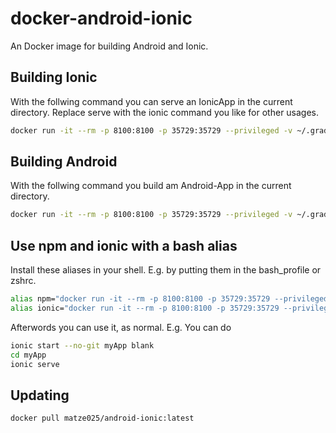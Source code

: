 # docker-android-ionic

An Docker image for building Android and Ionic.

## Building Ionic
With the follwing command you can serve an IonicApp in the current directory.
Replace serve with the ionic command you like for other usages.
```bash
docker run -it --rm -p 8100:8100 -p 35729:35729 --privileged -v ~/.gradle:/root/.gradle -v \$PWD:/workdir:rw matze025/android-ionic ionic serve
```

## Building Android 
With the follwing command you build am Android-App in the current directory.
```bash
docker run -it --rm -p 8100:8100 -p 35729:35729 --privileged -v ~/.gradle:/root/.gradle -v \$PWD:/workdir:rw matze025/android-ionic ./gradlew assembleRelease
```

## Use npm and ionic with a bash alias
Install these aliases in your shell.
E.g. by putting them in the bash_profile or zshrc.
```bash
alias npm="docker run -it --rm -p 8100:8100 -p 35729:35729 --privileged -v ~/.gradle:/root/.gradle -v \$PWD:/workdir:rw matze025/android-ionic npm"
alias ionic="docker run -it --rm -p 8100:8100 -p 35729:35729 --privileged -v ~/.gradle:/root/.gradle -v \$PWD:/workdir:rw matze025/android-ionic ionic"
```
Afterwords you can use it, as normal.
E.g. You can do
```bash
ionic start --no-git myApp blank
cd myApp
ionic serve
```

## Updating
```bash
docker pull matze025/android-ionic:latest
```